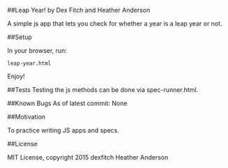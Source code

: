 ##Leap Year!
by Dex Fitch and Heather Anderson

A simple js app that lets you check for whether a year is a leap year or not.

##Setup

In your browser, run:

`leap-year.html`

Enjoy!

##Tests
Testing the js methods can be done via spec-runner.html.

##Known Bugs
As of latest commit: None

##Motivation

To practice writing JS apps and specs.

##License

MIT License, copyright 2015 dexfitch Heather Anderson
